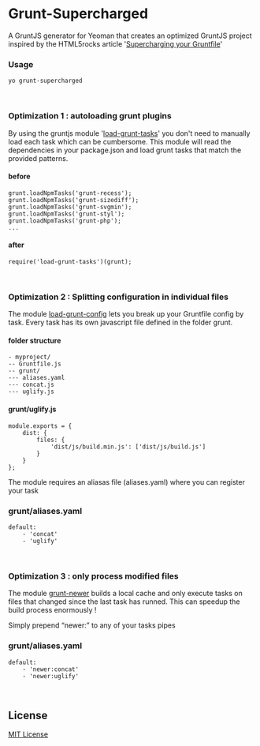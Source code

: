 # Grunt-Supercharged

A GruntJS generator for Yeoman that creates an optimized GruntJS project inspired by the HTML5rocks article '[Supercharging your Gruntfile](http://www.html5rocks.com/en/tutorials/tooling/supercharging-your-gruntfile/)'

### Usage

	yo grunt-supercharged

<br/>

### Optimization 1 : autoloading grunt plugins

By using the gruntjs module '[load-grunt-tasks](https://www.npmjs.org/package/load-grunt-tasks)' you don't need to manually load each task which can be cumbersome. This module will read the dependencies in your package.json  and load grunt tasks that match the provided patterns.

#### before

	grunt.loadNpmTasks('grunt-recess');
	grunt.loadNpmTasks('grunt-sizediff');
	grunt.loadNpmTasks('grunt-svgmin');
	grunt.loadNpmTasks('grunt-styl');
	grunt.loadNpmTasks('grunt-php');
	...
	
#### after
	require('load-grunt-tasks')(grunt);

<br /> 


### Optimization 2 : Splitting configuration in individual files

The module [load-grunt-config](https://www.npmjs.org/package/load-grunt-config) lets you break up your Gruntfile config by task. Every task has its own javascript file defined in the folder grunt.

#### folder structure

	- myproject/
	-- Gruntfile.js
	-- grunt/
	--- aliases.yaml
	--- concat.js
	--- uglify.js


#### grunt/uglify.js

	module.exports = {
		dist: {
    		files: {
      			'dist/js/build.min.js': ['dist/js/build.js']
    		}
  		}
	};
	
The module requires an aliasas file (aliases.yaml) where you can register your task

### grunt/aliases.yaml

	default:
		- 'concat'
		- 'uglify'

<br />

### Optimization 3 : only process modified files

The module [grunt-newer](https://www.npmjs.org/package/grunt-newer) builds a local cache and only execute tasks on files that changed since the last task has runned. This can speedup the build process enormously !

Simply prepend “newer:” to any of your tasks pipes 

### grunt/aliases.yaml

	default:
		- 'newer:concat'
		- 'newer:uglify'
  		
<br/>  		
  		
## License
[MIT License](http://en.wikipedia.org/wiki/MIT_License)  		

 

